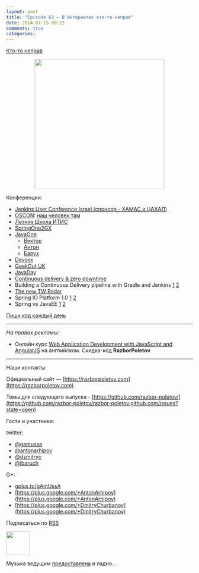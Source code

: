 ```yaml
---
layout: post
title: "Episode 63 — В Интернетах кто-то неправ"
date: 2014-07-15 00:22
comments: true
categories: 
---
```


[Кто-то неправ](http://xkcd.com/386/)

<div class="separator" style="clear: both; text-align: center;">
<a href="https://razborpoletov.com/images/razbor_63_text.jpg" imageanchor="1" style="margin-left: 1em; margin-right: 1em;"><img border="0" height="350" src="https://razborpoletov.com/images/razbor_63_text.jpg" width="350" /></a>
</div>

Конференции:

* [Jenkins User Conference Israel (спонсор - ХАМАС и ЦАХАЛ)](http://www.cloudbees.com/jenkins/juc-2014) 
* [OSCON](http://www.oscon.com/oscon2014): [наш человек там](http://www.oscon.com/oscon2014/public/schedule/detail/33585)
* [Летняя Школа ИТИС](http://itiskpfu.timepad.ru/event/127116/)
* [SpringOne2GX](http://springone2gx.com)
* [JavaOne](https://www.oracle.com/javaone/index.html ) 
	* [Виктор](https://oracleus.activeevents.com/2014/connect/sessionDetail.ww?SESSION_ID=3503)
	* [Антон](https://oracleus.activeevents.com/2014/connect/sessionDetail.ww?SESSION_ID=1724)
	* [Барух](https://oracleus.activeevents.com/2014/connect/sessionDetail.ww?SESSION_ID=1752)
* [Devoxx](http://www.devoxx.be/)
* [GeekOut UK](http://uk.geekout.ee/) 
* [JavaDay](http://javaday.org.ua)
* [Continuous delivery & zero downtime](http://vimeo.com/99523925)
* Building a Continuous Delivery pipeline with Gradle and Jenkins [1](http://www.infoq.com/presentations/cd-gradle-jenkins) [2](http://www.slideshare.net/SpringCentral/cd-pipeline-gradlejenkins)
* [The new TW Radar](http://www.thoughtworks.com/radar/#/)
* Spring IO Platform 1.0 [1](https://spring.io/blog/2014/06/26/introducing-the-spring-io-platform) [2](http://spring.io/blog/2014/06/26/spring-io-platform-1-0-0-released)
* Spring vs JavaEE [1](https://twitter.com/jbaruch/status/481214889331929091) [2](http://www.slideshare.net/reza_rahman/java-ee-and-spring-sidebyside-34320697)

[Пиши код каждый день](http://ejohn.org/blog/write-code-every-day/)

---

_На правах рекламы:_

* Онлайн курс [Web Application Development with JavaScript and AngularJS](http://www.eventbrite.com/e/web-application-development-with-javascript-and-angularjs-starts-sep-6-2014-tickets-12121418489?aff=eorg) на английском. Скидка-код **RazborPoletov**

---


Наши контакты:

Официальный сайт — [https://razborpoletov.com](https://razborpoletov.com)

Темы для следующего выпуска - [https://github.com/razbor-poletov/](https://github.com/razbor-poletov/razbor-poletov.github.com/issues?state=open)

Гости и участники:

twitter: 

 * [@gamussa](https://twitter.com/#!/gamussa)
 * [@antonarhipov](https://twitter.com/#!/antonarhipov)
 * [@dzmitryc ](https://twitter.com/#!/dzmitryc)
 * [@jbaruch](https://twitter.com/#!/jbaruch) 
 
G+:

 * [gplus.to/gAmUssA](http://gplus.to/gAmUssA) 
 * [https://plus.google.com/+AntonArhipov](https://plus.google.com/+AntonArhipov) 
 * [https://plus.google.com/+DmitryChurbanov](https://plus.google.com/+DmitryChurbanov) 

<!-- player goes here-->

<audio preload="none">
   <source src="http://traffic.libsyn.com/razborpoletov/razbor_63.mp3" type="audio/mp3" />
   Your browser does not support the audio tag.
</audio>

Подписаться по [RSS](http://feeds.feedburner.com/razbor-podcast)

<!-- episode file link goes here-->
<a href="http://traffic.libsyn.com/razborpoletov/razbor_63.mp3" imageanchor="1" style="clear: left; margin-bottom: 1em; margin-left: auto; margin-right: 2em;"><img border="0" height="64" src="https://razborpoletov.com/images/mp3.png" width="64" /></a>

Музыка ведущим [предоставлена](http://www.audiobank.fm/single-music/27/111/More-And-Less/) и ладно...
